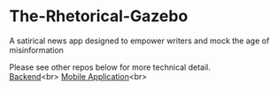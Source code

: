 # The-Rhetorical-Gazebo

A satirical news app designed to empower writers and mock the age of misinformation<br>

Please see other repos below for more technical detail.<br>
[Backend]("https://github.com/TylerBaughcome/RhetoricalGazeboBackend")<br>
[Mobile Application]("https://github.com/TylerBaughcome/RhetoricalGazeboMobileClient")<br>
